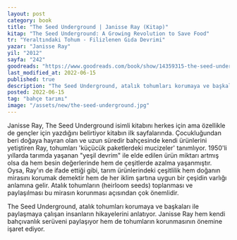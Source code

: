 ```yaml
---
layout: post
category: book
title: "The Seed Underground | Janisse Ray (Kitap)"
kitap: "The Seed Underground: A Growing Revolution to Save Food"
tr: "Yeraltındaki Tohum - Filizlenen Gıda Devrimi"
yazar: "Janisse Ray"
yil: "2012"
sayfa: "242"
goodreads: "https://www.goodreads.com/book/show/14359315-the-seed-underground"
last_modified_at: 2022-06-15
published: true  
description: "The Seed Underground, atalık tohumları korumaya ve başkaları ile paylaşmaya çalışan insanların hikayelerini anlatıyor. Janisse Ray hem kendi bahçıvanlık serüveni paylaşıyor hem de tohumların korunmasının önemine işaret ediyor."  
posted: 2022-06-15 
tag: "bahçe tarımı"
image: "/assets/new/the-seed-underground.jpg"  
---
```

 
Janisse Ray, The Seed Underground isimli kitabını herkes için ama özellikle de gençler için yazdığını belirtiyor kitabın ilk sayfalarında. Çocukluğundan beri doğaya hayran olan ve uzun süredir bahçesinde kendi ürünlerini yetiştiren Ray, tohumları 'küçücük paketlerdeki mucizeler' tanımlıyor. 1950'li yıllarda tarımda yaşanan "yeşil devrim" ile elde edilen ürün miktarı artmış olsa da hem besin değerlerinde hem de çeşitlerde azalma yaşanmıştır. Oysa, Ray'ın de ifade ettiği gibi, tarım ürünlerindeki çeşitlilik hem doğanın mirasını korumak demektir hem de her iklim şartına uygun bir çeşidin varlığı anlamına gelir. Atalık tohumların (heirloom seeds) toplanması ve paylaşılması bu mirasın korunması açısından çok önemlidir.

The Seed Underground, atalık tohumları korumaya ve başkaları ile paylaşmaya çalışan insanların hikayelerini anlatıyor. Janisse Ray hem kendi bahçıvanlık serüveni paylaşıyor hem de tohumların korunmasının önemine işaret ediyor.



